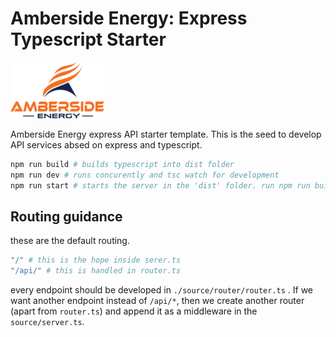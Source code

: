 # Amberside Energy: Express Typescript Starter

![alt text](./ael-logo.png)

Amberside Energy express API starter template. This is the seed to develop API services absed on express and typescript.

```bash
npm run build # builds typescript into dist folder
npm run dev # runs concurently and tsc watch for development
npm run start # starts the server in the 'dist' folder. run npm run build first.
```

## Routing guidance

these are the default routing.

```bash
"/" # this is the hope inside serer.ts
"/api/" # this is handled in router.ts
```
every endpoint should be developed in ```./source/router/router.ts``` . If we want another endpoint instead of ```/api/*```, then we create another router (apart from ```router.ts```) and append it as a middleware in the ```source/server.ts```.

